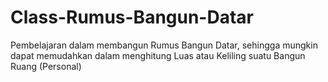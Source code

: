 # Class-Rumus-Bangun-Datar

Pembelajaran dalam membangun Rumus Bangun Datar, sehingga mungkin dapat memudahkan dalam menghitung Luas atau Keliling suatu Bangun Ruang
(Personal)

